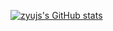 [![zyujs's GitHub stats](https://github-readme-stats.vercel.app/api?username=zyujs)](https://github.com/zyujs)

